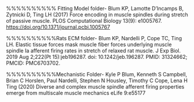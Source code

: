 
%%%%%%%%%% Fitting Model folder- Blum KP, Lamotte D’Incamps B, Zytnicki D, Ting LH (2017) Force encoding in muscle spindles during stretch of passive muscle. PLOS Computational Biology 13(9): e1005767. https://doi.org/10.1371/journal.pcbi.1005767

%%%%%%%%%%Rats ECM folder- Blum KP, Nardelli P, Cope TC, Ting LH. Elastic tissue forces mask muscle fiber forces underlying muscle spindle Ia afferent firing rates in stretch of relaxed rat muscle. J Exp Biol. 2019 Aug 2;222(Pt 15):jeb196287. doi: 10.1242/jeb.196287. PMID: 31324662; PMCID: PMC6703702.

%%%%%%%%%%Mechanistic Folder- Kyle P Blum, Kenneth S Campbell, Brian C Horslen, Paul Nardelli, Stephen N Housley, Timothy C Cope, Lena H Ting (2020) Diverse and complex muscle spindle afferent firing properties emerge from multiscale muscle mechanics eLife 9:e55177
